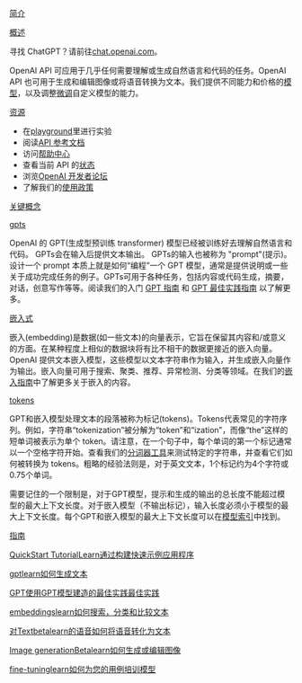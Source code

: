 [简介](https://platform.openai.com/docs/introduction/introduction)

[概述](https://platform.openai.com/docs/introduction/overview)

寻找 ChatGPT？请前往[chat.openai.com](https://chat.openai.com/)。

OpenAI API 可应用于几乎任何需要理解或生成自然语言和代码的任务。OpenAI API 也可用于生成和编辑图像或将语音转换为文本。我们提供不同能力和价格的[模型](https://platform.openai.com/docs/models)，以及调整[微调](https://platform.openai.com/docs/guides/fine-tuning)自定义模型的能力。

[资源](https://platform.openai.com/docs/introduction/resources)

- 在[playground](https://platform.openai.com/playground?mode=chat)里进行实验
- 阅读[API 参考文档](https://platform.openai.com/docs/api-reference)
- 访问[帮助中心](https://help.openai.com/en/)
- 查看当前 API 的[状态](https://status.openai.com/)
- 浏览[OpenAI 开发者论坛](https://community.openai.com/)
- 了解我们的[使用政策](https://openai.com/policies/usage-policies)

[关键概念](https://platform.openai.com/docs/introduction/key-concepts)

[gpts](https://platform.openai.com/docs/introduction/gpts)

OpenAI 的 GPT(生成型预训练 transformer) 模型已经被训练好去理解自然语言和代码。 GPTs会在输入后提供文本输出。 GPTs的输入也被称为 "prompt"(提示)。设计一个 prompt 本质上就是如何“编程”一个 GPT 模型，通常是提供说明或一些关于成功完成任务的例子。GPTs可用于各种任务，包括内容或代码生成，摘要，对话，创意写作等等。阅读我们的入门 [GPT 指南](https://platform.openai.com/docs/guides/gpt) 和 [GPT 最佳实践指南](https://platform.openai.com/docs/guides/gpt-best-practices) 以了解更多。

[嵌入式](https://platform.openai.com/docs/introduction/embeddings)

嵌入(embedding)是数据(如一些文本)的向量表示，它旨在保留其内容和/或意义的方面。在某种程度上相似的数据块将有比不相干的数据更接近的嵌入向量。 OpenAI 提供文本嵌入模型，这些模型以文本字符串作为输入，并生成嵌入向量作为输出。嵌入向量可用于搜索、聚类、推荐、异常检测、分类等领域。在我们的[嵌入指南](https://platform.openai.com/docs/guides/embeddings)中了解更多关于嵌入的内容。

[tokens](https://platform.openai.com/docs/introduction/tokens)

GPT和嵌入模型处理文本的段落被称为标记(tokens)。Tokens代表常见的字符序列。例如，字符串“tokenization”被分解为“token”和“ization”，而像“the”这样的短单词被表示为单个 token。请注意，在一个句子中，每个单词的第一个标记通常以一个空格字符开始。查看我们的[分词器工具](https://platform.openai.com/tokenizer)来测试特定的字符串，并查看它们如何被转换为 tokens。粗略的经验法则是，对于英文文本，1个标记约为4个字符或0.75个单词。

需要记住的一个限制是，对于GPT模型，提示和生成的输出的总长度不能超过模型的最大上下文长度。对于嵌入模型（不输出标记），输入长度必须小于模型的最大上下文长度。每个GPT和嵌入模型的最大上下文长度可以在[模型索引](https://platform.openai.com/docs/models/overview)中找到。

[指南](https://platform.openai.com/docs/introduction/guides)

[QuickStart TutorialLearn通过构建快速示例应用程序](https://platform.openai.com/docs/quickstart)

[gptlearn如何生成文本](https://platform.openai.com/docs/guides/gpt)

[GPT使用GPT模型建造的最佳实践最佳实践](https://platform.openai.com/docs/guides/gpt-best-practices)

[embeddingslearn如何搜索，分类和比较文本](https://platform.openai.com/docs/guides/guides/embeddings)

[对Textbetalearn的语音如何将语音转化为文本](https://platform.openai.com/docs/guides/guides/speech-to-to-toxt)

[Image generationBetalearn如何生成或编辑图像](https://platform.openai.com/docs/guides/images)

[fine-tuninglearn如何为您的用例培训模型](https://platform.openai.com/docs/guides/guides/fine-tuning)













